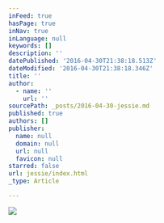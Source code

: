 ```yaml
---
inFeed: true
hasPage: true
inNav: true
inLanguage: null
keywords: []
description: ''
datePublished: '2016-04-30T21:38:18.513Z'
dateModified: '2016-04-30T21:38:18.346Z'
title: ''
author:
  - name: ''
    url: ''
sourcePath: _posts/2016-04-30-jessie.md
published: true
authors: []
publisher:
  name: null
  domain: null
  url: null
  favicon: null
starred: false
url: jessie/index.html
_type: Article

---
```

![](https://s3-us-west-2.amazonaws.com/the-grid-img/p/dc52e55d72e03616f3f35b9d90d8b1d6a7252e73.png)
